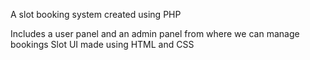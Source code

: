A slot booking system created using PHP 

Includes a user panel and an admin panel from where we can manage bookings
Slot UI made using HTML and CSS
